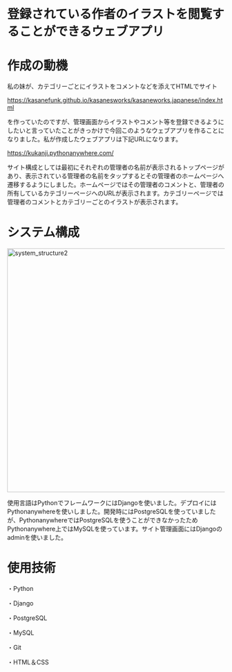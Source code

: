 # 登録されている作者のイラストを閲覧することができるウェブアプリ

# 作成の動機
私の妹が、カテゴリーごとにイラストをコメントなどを添えてHTMLでサイト

https://kasanefunk.github.io/kasanesworks/kasaneworks.japanese/index.html

を作っていたのですが、管理画面からイラストやコメント等を登録できるようにしたいと言っていたことがきっかけで今回このようなウェブアプリを作ることになりました。私が作成したウェブアプリは下記URLになります。

https://kukanji.pythonanywhere.com/

サイト構成としては最初にそれぞれの管理者の名前が表示されるトップページがあり、表示されている管理者の名前をタップするとその管理者のホームページへ遷移するようにしました。ホームページではその管理者のコメントと、管理者の所有しているカテゴリーページへのURLが表示されます。カテゴリーページでは管理者のコメントとカテゴリーごとのイラストが表示されます。

# システム構成
<img width="563" alt="system_structure2" src="https://user-images.githubusercontent.com/111495470/221393168-586b1c2d-af11-4e28-a766-969b1f77dcf2.png">

使用言語はPythonでフレームワークにはDjangoを使いました。デプロイにはPythonanywhereを使いしました。開発時にはPostgreSQLを使っていましたが、PythonanywhereではPostgreSQLを使うことができなかったためPythonanywhere上ではMySQLを使っています。サイト管理画面にはDjangoのadminを使いました。

# 使用技術
・Python

・Django

・PostgreSQL

・MySQL

・Git

・HTML＆CSS

